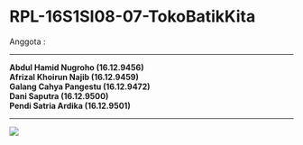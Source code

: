 # RPL-16S1SI08-07-TokoBatikKita

Anggota : <br>
<hr>
<b>Abdul Hamid Nugroho   (16.12.9456) <br>
Afrizal Khoirun Najib (16.12.9459) <br>
Galang Cahya Pangestu (16.12.9472) <br>
Dani Saputra          (16.12.9500) <br>
Pendi Satria Ardika   (16.12.9501)</b> <br>
<hr>
<a href="https://i.gifer.com/3otv.gif"><img src="https://i.gifer.com/3otv.gif"></a>
